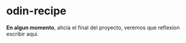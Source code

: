# odin-recipe
**En algun momento**, ahcia el final del proyecto, veremos que reflexion escribir aqui.